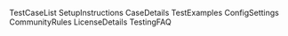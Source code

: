 TestCaseList
SetupInstructions
CaseDetails
TestExamples
ConfigSettings
CommunityRules
LicenseDetails
TestingFAQ
